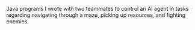 Java programs I wrote with two teammates to control an AI agent in tasks regarding navigating through a maze, picking up resources, and fighting enemies.
